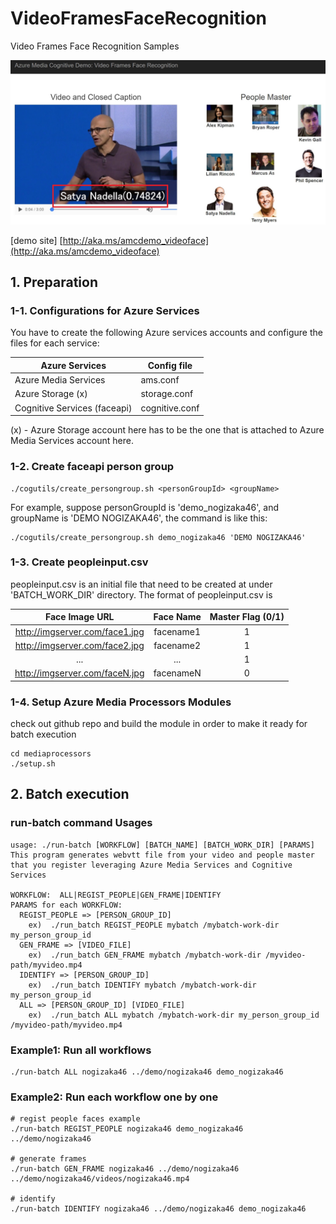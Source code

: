 # VideoFramesFaceRecognition
Video Frames Face Recognition Samples

![Screenshot build 2016 Keynote](https://raw.githubusercontent.com/AzureMediaCognitiveDemos/VideoFramesFaceRecognition/master/img/screenshot-build2016keynote.jpg)

[demo site] [http://aka.ms/amcdemo_videoface](http://aka.ms/amcdemo_videoface)

## 1. Preparation

### 1-1. Configurations for Azure Services
You have to create the following Azure services accounts and configure the files for each service:

| Azure Services                | Config file    | 
|-------------------------------|----------------|
| Azure Media Services          | ams.conf       |
| Azure Storage (x)             | storage.conf   |
| Cognitive Services (faceapi)  | cognitive.conf | 
(x) - Azure Storage account here has to be the one that is attached to Azure Media Services account here.

### 1-2. Create faceapi person group
```
./cogutils/create_persongroup.sh <personGroupId> <groupName>
```

For example, suppose personGroupId is 'demo_nogizaka46', and groupName is 'DEMO NOGIZAKA46', the command is like this:
```
./cogutils/create_persongroup.sh demo_nogizaka46 'DEMO NOGIZAKA46'
```

### 1-3. Create peopleinput.csv
peopleinput.csv is an initial file that need to be created at under 'BATCH_WORK_DIR' directory.
The format of peopleinput.csv is


| Face Image URL                 | Face Name | Master Flag (0/1) |
|:------------------------------:|:---------:|:-----------------:|
| http://imgserver.com/face1.jpg | facename1 | 1                 |
| http://imgserver.com/face2.jpg | facename2 | 1                 |
| ...                            | ...       | 1                 |
| http://imgserver.com/faceN.jpg | facenameN | 0                 |


### 1-4. Setup Azure Media Processors Modules
check out github repo and build the module in order to make it ready for batch execution
```
cd mediaprocessors
./setup.sh
```

## 2. Batch execution

### run-batch command Usages
```
usage: ./run-batch [WORKFLOW] [BATCH_NAME] [BATCH_WORK_DIR] [PARAMS]
This program generates webvtt file from your video and people master 
that you register leveraging Azure Media Services and Cognitive Services

WORKFLOW:  ALL|REGIST_PEOPLE|GEN_FRAME|IDENTIFY
PARAMS for each WORKFLOW:
  REGIST_PEOPLE => [PERSON_GROUP_ID]
    ex)  ./run_batch REGIST_PEOPLE mybatch /mybatch-work-dir my_person_group_id
  GEN_FRAME => [VIDEO_FILE]
    ex)  ./run_batch GEN_FRAME mybatch /mybatch-work-dir /myvideo-path/myvideo.mp4
  IDENTIFY => [PERSON_GROUP_ID]
    ex)  ./run_batch IDENTIFY mybatch /mybatch-work-dir my_person_group_id
  ALL => [PERSON_GROUP_ID] [VIDEO_FILE]
    ex)  ./run_batch ALL mybatch /mybatch-work-dir my_person_group_id /myvideo-path/myvideo.mp4
```

### Example1: Run all workflows
```
./run-batch ALL nogizaka46 ../demo/nogizaka46 demo_nogizaka46 
```


### Example2: Run each workflow one by one

```
# regist people faces example
./run-batch REGIST_PEOPLE nogizaka46 demo_nogizaka46 ../demo/nogizaka46

# generate frames
./run-batch GEN_FRAME nogizaka46 ../demo/nogizaka46 ../demo/nogizaka46/videos/nogizaka46.mp4

# identify
./run-batch IDENTIFY nogizaka46 ../demo/nogizaka46 demo_nogizaka46 
```

